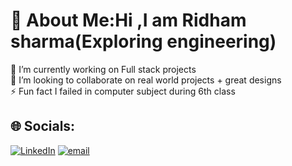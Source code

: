 # 💫 About Me:Hi ,I am Ridham sharma(Exploring engineering)
🔭 I’m currently working on Full stack projects<br>👯 I’m looking to collaborate on real world projects + great designs<br>⚡ Fun fact I failed in computer subject during 6th class


## 🌐 Socials:
[![LinkedIn](https://img.shields.io/badge/LinkedIn-%230077B5.svg?logo=linkedin&logoColor=white)](https://linkedin.com/in/https://www.linkedin.com/in/ridham-sharma-504560312/) [![email](https://img.shields.io/badge/Email-D14836?logo=gmail&logoColor=white)](mailto:ridham.sharmarce@gmail.com) 



<!-- Proudly created with GPRM ( https://gprm.itsvg.in ) -->
